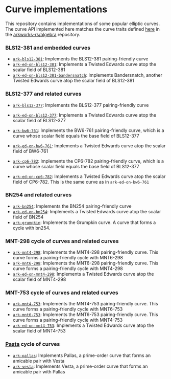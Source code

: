 # Curve implementations

This repository contains implementations of some popular elliptic curves. The curve API implemented here matches the curve traits defined [here](https://github.com/arkworks-rs/algebra/blob/master/ec/src/lib.rs) in the [arkworks-rs/algebra](https://github.com/arkworks-rs/algebra) repository.

### BLS12-381 and embedded curves
* [`ark-bls12-381`](bls12_381): Implements the BLS12-381 pairing-friendly curve
* [`ark-ed-on-bls12-381`](ed_on_bls12_381): Implements a Twisted Edwards curve atop the scalar field of BLS12-381
* [`ark-ed-on-bls12-381-bandersnatch`](ed_on_bls12_381_bandersnatch): Implements Bandersnatch, another Twisted Edwards curve atop the scalar field of BLS12-381

### BLS12-377 and related curves
* [`ark-bls12-377`](bls12_377): Implements the BLS12-377 pairing-friendly curve
* [`ark-ed-on-bls12-377`](ed_on_bls12_377): Implements a Twisted Edwards curve atop the scalar field of BLS12-377

* [`ark-bw6-761`](bw6_761): Implements the BW6-761 pairing-friendly curve, which is a curve whose scalar field equals the base field of BLS12-377
* [`ark-ed-on-bw6-761`](ed_on_bw6_761): Implements a Twisted Edwards curve atop the scalar field of BW6-761

* [`ark-cp6-782`](cp6_782): Implements the CP6-782 pairing-friendly curve, which is a curve whose scalar field equals the base field of BLS12-377
* [`ark-ed-on-cp6-782`](ed_on_cp6_782): Implements a Twisted Edwards curve atop the scalar field of CP6-782. This is the same curve as in `ark-ed-on-bw6-761`

### BN254 and related curves
* [`ark-bn254`](bn254): Implements the BN254 pairing-friendly curve
* [`ark-ed-on-bn254`](ed_on_bn254): Implements a Twisted Edwards curve atop the scalar field of BN254
* [`ark-grumpkin`](grumpkin): Implements the Grumpkin curve. A curve that forms a cycle with bn254.

### MNT-298 cycle of curves and related curves
* [`ark-mnt4-298`](mnt4_298): Implements the MNT4-298 pairing-friendly curve. This curve forms a pairing-friendly cycle with MNT6-298
* [`ark-mnt6-298`](mnt6_298): Implements the MNT6-298 pairing-friendly curve. This curve forms a pairing-friendly cycle with MNT4-298
* [`ark-ed-on-mnt4-298`](ed_on_mnt4_298): Implements a Twisted Edwards curve atop the scalar field of MNT4-298

### MNT-753 cycle of curves and related curves
* [`ark-mnt4-753`](mnt4_753): Implements the MNT4-753 pairing-friendly curve. This curve forms a pairing-friendly cycle with MNT6-753
* [`ark-mnt6-753`](mnt6_753): Implements the MNT6-753 pairing-friendly curve. This curve forms a pairing-friendly cycle with MNT4-753
* [`ark-ed-on-mnt4-753`](ed_on_mnt4_753): Implements a Twisted Edwards curve atop the scalar field of MNT4-753

### [Pasta](https://electriccoin.co/blog/the-pasta-curves-for-halo-2-and-beyond/) cycle of curves
* [`ark-pallas`](pallas): Implements Pallas, a prime-order curve that forms an amicable pair with Vesta
* [`ark-vesta`](vesta): Implements Vesta, a prime-order curve that forms an amicable pair with Pallas
